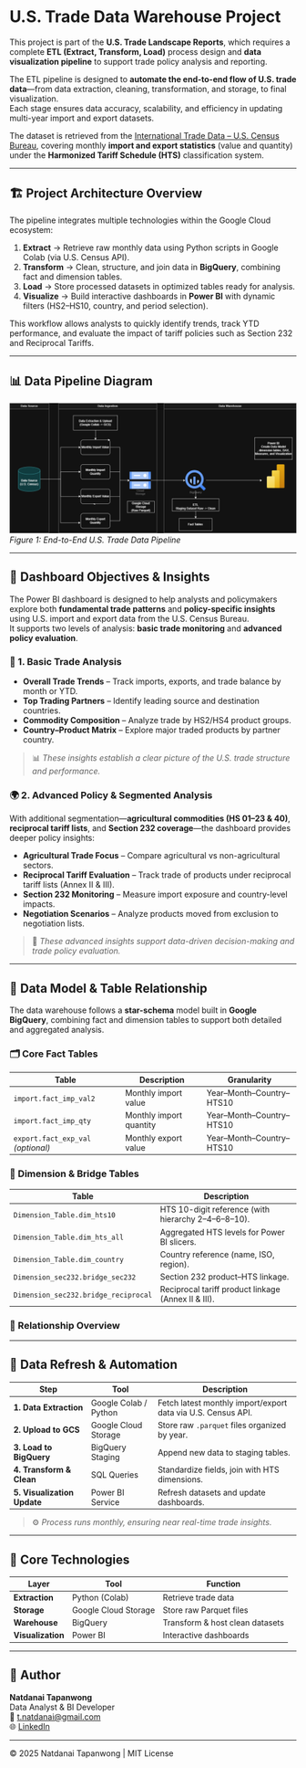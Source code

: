 # U.S. Trade Data Warehouse Project

This project is part of the **U.S. Trade Landscape Reports**, which requires a complete **ETL (Extract, Transform, Load)** process design and **data visualization pipeline** to support trade policy analysis and reporting.

The ETL pipeline is designed to **automate the end-to-end flow of U.S. trade data**—from data extraction, cleaning, transformation, and storage, to final visualization.  
Each stage ensures data accuracy, scalability, and efficiency in updating multi-year import and export datasets.

The dataset is retrieved from the [International Trade Data – U.S. Census Bureau](https://www.census.gov/foreign-trade/data/index.html), covering monthly **import and export statistics** (value and quantity) under the **Harmonized Tariff Schedule (HTS)** classification system.

---

## 🏗️ Project Architecture Overview

The pipeline integrates multiple technologies within the Google Cloud ecosystem:

1. **Extract** → Retrieve raw monthly data using Python scripts in Google Colab (via U.S. Census API).  
2. **Transform** → Clean, structure, and join data in **BigQuery**, combining fact and dimension tables.  
3. **Load** → Store processed datasets in optimized tables ready for analysis.  
4. **Visualize** → Build interactive dashboards in **Power BI** with dynamic filters (HS2–HS10, country, and period selection).

This workflow allows analysts to quickly identify trends, track YTD performance, and evaluate the impact of tariff policies such as Section 232 and Reciprocal Tariffs.

---

## 📊 Data Pipeline Diagram
![Data Pipeline](Diagrams/Data%20pipeline%20Diagram.drawio.png)
*Figure 1: End-to-End U.S. Trade Data Pipeline*

---

## 🎯 Dashboard Objectives & Insights

The Power BI dashboard is designed to help analysts and policymakers explore both **fundamental trade patterns** and **policy-specific insights** using U.S. import and export data from the U.S. Census Bureau.  
It supports two levels of analysis: **basic trade monitoring** and **advanced policy evaluation**.

### 🧩 1. Basic Trade Analysis
- **Overall Trade Trends** – Track imports, exports, and trade balance by month or YTD.  
- **Top Trading Partners** – Identify leading source and destination countries.  
- **Commodity Composition** – Analyze trade by HS2/HS4 product groups.  
- **Country–Product Matrix** – Explore major traded products by partner country.  

> 📊 *These insights establish a clear picture of the U.S. trade structure and performance.*

### 🌍 2. Advanced Policy & Segmented Analysis
With additional segmentation—**agricultural commodities (HS 01–23 & 40)**, **reciprocal tariff lists**, and **Section 232 coverage**—the dashboard provides deeper policy insights:
- **Agricultural Trade Focus** – Compare agricultural vs non-agricultural sectors.  
- **Reciprocal Tariff Evaluation** – Track trade of products under reciprocal tariff lists (Annex II & III).  
- **Section 232 Monitoring** – Measure import exposure and country-level impacts.  
- **Negotiation Scenarios** – Analyze products moved from exclusion to negotiation lists.  

> 🧠 *These advanced insights support data-driven decision-making and trade policy evaluation.*

---

## 🧱 Data Model & Table Relationship

The data warehouse follows a **star-schema** model built in **Google BigQuery**, combining fact and dimension tables to support both detailed and aggregated analysis.

### 🗂️ Core Fact Tables
| Table | Description | Granularity |
|--------|--------------|--------------|
| `import.fact_imp_val2` | Monthly import value | Year–Month–Country–HTS10 |
| `import.fact_imp_qty` | Monthly import quantity | Year–Month–Country–HTS10 |
| `export.fact_exp_val` *(optional)* | Monthly export value | Year–Month–Country–HTS10 |

### 🧭 Dimension & Bridge Tables
| Table | Description |
|--------|--------------|
| `Dimension_Table.dim_hts10` | HTS 10-digit reference (with hierarchy 2–4–6–8–10). |
| `Dimension_Table.dim_hts_all` | Aggregated HTS levels for Power BI slicers. |
| `Dimension_Table.dim_country` | Country reference (name, ISO, region). |
| `Dimension_sec232.bridge_sec232` | Section 232 product–HTS linkage. |
| `Dimension_sec232.bridge_reciprocal` | Reciprocal tariff product linkage (Annex II & III). |

### 🔗 Relationship Overview

---

## 🔄 Data Refresh & Automation

| Step | Tool | Description |
|------|------|--------------|
| **1. Data Extraction** | Google Colab / Python | Fetch latest monthly import/export data via U.S. Census API. |
| **2. Upload to GCS** | Google Cloud Storage | Store raw `.parquet` files organized by year. |
| **3. Load to BigQuery** | BigQuery Staging | Append new data to staging tables. |
| **4. Transform & Clean** | SQL Queries | Standardize fields, join with HTS dimensions. |
| **5. Visualization Update** | Power BI Service | Refresh datasets and update dashboards. |

> ⚙️ *Process runs monthly, ensuring near real-time trade insights.*

---

## 🧩 Core Technologies

| Layer | Tool | Function |
|--------|------|-----------|
| **Extraction** | Python (Colab) | Retrieve trade data |
| **Storage** | Google Cloud Storage | Store raw Parquet files |
| **Warehouse** | BigQuery | Transform & host clean datasets |
| **Visualization** | Power BI | Interactive dashboards |

---

## 👤 Author
**Natdanai Tapanwong**  
Data Analyst & BI Developer  
📧 t.natdanai@gmail.com  
🌐 [LinkedIn](https://www.linkedin.com/in/natdanai-tapanwong-a650b077/)

---

© 2025 Natdanai Tapanwong | MIT License
